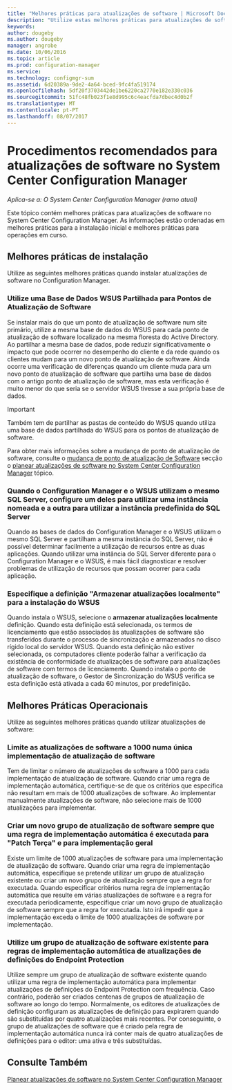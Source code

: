 ```yaml
---
title: "Melhores práticas para atualizações de software | Microsoft Docs"
description: "Utilize estas melhores práticas para atualizações de software no System Center Configuration Manager."
keywords: 
author: dougeby
ms.author: dougeby
manager: angrobe
ms.date: 10/06/2016
ms.topic: article
ms.prod: configuration-manager
ms.service: 
ms.technology: configmgr-sum
ms.assetid: 6d20389a-9de2-4a64-bced-9fc4fa519174
ms.openlocfilehash: 5df20f3703442de1be6220ca2770e182e330c036
ms.sourcegitcommit: 51fc48fb023f1e8d995c6c4eacfda7dbec4d0b2f
ms.translationtype: MT
ms.contentlocale: pt-PT
ms.lasthandoff: 08/07/2017
---
```

# <a name="best-practices-for-software-updates-in-system-center-configuration-manager"></a>Procedimentos recomendados para atualizações de software no System Center Configuration Manager

*Aplica-se a: O System Center Configuration Manager (ramo atual)*

Este tópico contém melhores práticas para atualizações de software no System Center Configuration Manager. As informações estão ordenadas em melhores práticas para a instalação inicial e melhores práticas para operações em curso.  

## <a name="installation-best-practices"></a>Melhores práticas de instalação  
 Utilize as seguintes melhores práticas quando instalar atualizações de software no Configuration Manager.  

### <a name="use-a-shared-wsus-database-for-software-update-points"></a>Utilize uma Base de Dados WSUS Partilhada para Pontos de Atualização de Software  
 Se instalar mais do que um ponto de atualização de software num site primário, utilize a mesma base de dados do WSUS para cada ponto de atualização de software localizado na mesma floresta do Active Directory. Ao partilhar a mesma base de dados, pode reduzir significativamente o impacto que pode ocorrer no desempenho do cliente e da rede quando os clientes mudam para um novo ponto de atualização de software. Ainda ocorre uma verificação de diferenças quando um cliente muda para um novo ponto de atualização de software que partilha uma base de dados com o antigo ponto de atualização de software, mas esta verificação é muito menor do que seria se o servidor WSUS tivesse a sua própria base de dados.  

> [!IMPORTANT]  
>  Também tem de partilhar as pastas de conteúdo do WSUS quando utiliza uma base de dados partilhada do WSUS para os pontos de atualização de software.  

 Para obter mais informações sobre a mudança de ponto de atualização de software, consulte o [mudança de ponto de atualização de Software](../../sum/plan-design/plan-for-software-updates.md#BKMK_SUPSwitching) secção o [planear atualizações de software no System Center Configuration Manager](../../sum/plan-design/plan-for-software-updates.md) tópico.  

### <a name="when-configuration-manager-and-wsus-use-the-same-sql-server-configure-one-of-these-to-use-a-named-instance-and-the-other-to-use-the-default-instance-of-sql-server"></a>Quando o Configuration Manager e o WSUS utilizam o mesmo SQL Server, configure um deles para utilizar uma instância nomeada e a outra para utilizar a instância predefinida do SQL Server  
 Quando as bases de dados do Configuration Manager e o WSUS utilizam o mesmo SQL Server e partilham a mesma instância do SQL Server, não é possível determinar facilmente a utilização de recursos entre as duas aplicações. Quando utilizar uma instância do SQL Server diferente para o Configuration Manager e o WSUS, é mais fácil diagnosticar e resolver problemas de utilização de recursos que possam ocorrer para cada aplicação.  

### <a name="specify-the-store-updates-locally-setting-for-the-wsus-installation"></a>Especifique a definição "Armazenar atualizações localmente" para a instalação do WSUS  
 Quando instala o WSUS, selecione o **armazenar atualizações localmente** definição. Quando esta definição está selecionada, os termos de licenciamento que estão associados às atualizações de software são transferidos durante o processo de sincronização e armazenados no disco rígido local do servidor WSUS. Quando esta definição não estiver selecionada, os computadores cliente poderão falhar a verificação da existência de conformidade de atualizações de software para atualizações de software com termos de licenciamento. Quando instala o ponto de atualização de software, o Gestor de Sincronização do WSUS verifica se esta definição está ativada a cada 60 minutos, por predefinição.  

## <a name="operational-best-practices"></a>Melhores Práticas Operacionais  
 Utilize as seguintes melhores práticas quando utilizar atualizações de software:  

### <a name="limit-software-updates-to-1000-in-a-single-software-update-deployment"></a>Limite as atualizações de software a 1000 numa única implementação de atualização de software  
 Tem de limitar o número de atualizações de software a 1000 para cada implementação de atualização de software. Quando criar uma regra de implementação automática, certifique-se de que os critérios que especifica não resultam em mais de 1000 atualizações de software. Ao implementar manualmente atualizações de software, não selecione mais de 1000 atualizações para implementar.  

### <a name="create-a-new-software-update-group-each-time-an-automatic-deployment-rule-runs-for-patch-tuesday-and-for-general-deployment"></a>Criar um novo grupo de atualização de software sempre que uma regra de implementação automática é executada para "Patch Terça" e para implementação geral  
 Existe um limite de 1000 atualizações de software para uma implementação de atualização de software. Quando criar uma regra de implementação automática, especifique se pretende utilizar um grupo de atualização existente ou criar um novo grupo de atualização sempre que a regra for executada. Quando especificar critérios numa regra de implementação automática que resulte em várias atualizações de software e a regra for executada periodicamente, especifique criar um novo grupo de atualização de software sempre que a regra for executada. Isto irá impedir que a implementação exceda o limite de 1000 atualizações de software por implementação.  

### <a name="use-an-existing-software-update-group-for-automatic-deployment-rules-for-endpoint-protection-definition-updates"></a>Utilize um grupo de atualização de software existente para regras de implementação automática de atualizações de definições do Endpoint Protection  
 Utilize sempre um grupo de atualização de software existente quando utilizar uma regra de implementação automática para implementar atualizações de definições do Endpoint Protection com frequência. Caso contrário, poderão ser criados centenas de grupos de atualização de software ao longo do tempo. Normalmente, os editores de atualizações de definição configuram as atualizações de definição para expirarem quando são substituídas por quatro atualizações mais recentes. Por conseguinte, o grupo de atualizações de software que é criado pela regra de implementação automática nunca irá conter mais de quatro atualizações de definições para o editor: uma ativa e três substituídas.  

## <a name="see-also"></a>Consulte Também  
 [Planear atualizações de software no System Center Configuration Manager](../../sum/plan-design/plan-for-software-updates.md)

